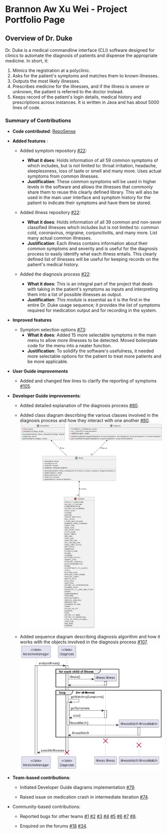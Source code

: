 # Brannon Aw Xu Wei - Project Portfolio Page

## Overview of Dr. Duke
Dr. Duke is a medical commandline interface (CLI) software designed for clinics to automate the diagnosis of patients and dispense the appropriate medicine. In short, it: 
1. Mimics the registration at a polyclinic.
2. Asks for the patient's symptoms and matches them to known illnesses.
3. Outputs the most likely illnesses.
4. Prescribes medicine for the illnesses, and if the illness is severe or unknown, the patient is referred to the doctor instead.
5. Keeps record of the patient's login details, medical history and prescriptions across instances. It is written in Java and has about 5000 lines of code.

### Summary of Contributions
* **Code contributed**: [RepoSense](https://nus-cs2113-ay2223s2.github.io/tp-dashboard/?search=brennanzuz&breakdown=true)

* **Added features** :

  * Added symptom repository [#22](https://github.com/AY2223S2-CS2113-W13-1/tp/pull/22):
    * **What it does**: Holds information of all 59 common symptoms of which includes, but is not limited to: throat irritation, headache, sleeplessness, loss of taste or smell and many more. Uses actual symptoms from common illnesses.
    * **Justification**: These common symptoms will be used in higher levels in the software and allows the illnesses that commonly share them to reuse this clearly defined library. This will also be used in the main user interface and symptom history for the patient to indicate their symptoms and have them be stored.

  * Added illness repository [#22](https://github.com/AY2223S2-CS2113-W13-1/tp/pull/22):
    * **What it does**: Holds information of all 39 common and non-sever classified illnesses which includes but is not limited to: common cold, coronavirus, migraine, conjunctivitis, and many more. List many actual common illnesses.
    * **Justification**: Each illness contains information about their common symptoms and severity and is useful for the diagnosis process to easily identify what each illness entails. This clearly defined list of illnesses will be useful for keeping records on the patient's medical history.

  * Added the diagnosis process [#22](https://github.com/AY2223S2-CS2113-W13-1/tp/pull/22):
    * **What it does**: This is an integral part of the project that deals with taking in the patient's symptoms as inputs and interpreting them into a list of possible illnesses as output.
    * **Justification**: This module is essential as it is the first in the entire Dr. Duke usage sequence; it provides the list of symptoms required for medication output and for recording in the system.

* **Improved features**

  * Symptom selection options [#73](https://github.com/AY2223S2-CS2113-W13-1/tp/pull/73):
    * **What it does**: Added 15 more selectable symptoms in the main menu to allow more illnesses to be detected. Moved boilerplate code for the menu into a neater function.
    * **Justification**: To solidify the software's usefulness, it needed more selectable options for the patient to treat more patients and be more applicable.

* **User Guide improvements**

  * Added and changed few lines to clarify the reporting of symptoms [#105](https://github.com/AY2223S2-CS2113-W13-1/tp/pull/105).

* **Developer Guide improvements**:

  * Added detailed explanation of the diagnosis process [#80](https://github.com/AY2223S2-CS2113-W13-1/tp/pull/105).

  * Added class diagram describing the various classes involved in the diagnosis process and how they interact with one another [#80](https://github.com/AY2223S2-CS2113-W13-1/tp/pull/80/files). ![DiagnosisClassDiagram.png](..%2Fdiagrams%2FDiagnosisClassDiagram.png)

  * Added sequence diagram describing diagnosis algorithm and how it works with the objects involved in the diagnosis process [#107](https://github.com/AY2223S2-CS2113-W13-1/tp/pull/107). ![DiagnosisSequenceDiagram.png](..%2Fdiagrams%2FDiagnosisSequenceDiagram.png)

* **Team-based contributions**:

  * Initiated Developer Guide diagrams implementation [#79](https://github.com/AY2223S2-CS2113-W13-1/tp/pull/79).

  * Raised issue on medication crash in intermediate iteration [#74](https://github.com/AY2223S2-CS2113-W13-1/tp/issues/74).

* Community-based contributions:

  * Reported bugs for other teams [#1](https://github.com/Brennanzuz/ped/issues/1) [#2](https://github.com/Brennanzuz/ped/issues/2) [#3](https://github.com/Brennanzuz/ped/issues/3) [#4](https://github.com/Brennanzuz/ped/issues/4) [#5](https://github.com/Brennanzuz/ped/issues/5) [#6](https://github.com/Brennanzuz/ped/issues/6) [#7](https://github.com/Brennanzuz/ped/issues/7) [#8](https://github.com/Brennanzuz/ped/issues/8).

  * Enquired on the forums [#18](https://github.com/nus-cs2113-AY2223S2/forum/issues/18) [#34](https://github.com/nus-cs2113-AY2223S2/forum/issues/34).